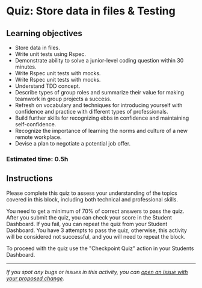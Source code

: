 # Quiz: Store data in files & Testing

## Learning objectives
- Store data in files.
- Write unit tests using Rspec.
- Demonstrate ability to solve a junior-level coding question within 30 minutes.
- Write Rspec unit tests with mocks.
- Write Rspec unit tests with mocks.
- Understand TDD concept.
- Describe types of group roles and summarize their value for making teamwork in group projects a success.
- Refresh on vocabulary and techniques for introducing yourself with confidence and practice with different types of professionals.
- Build further skills for recognizing ebbs in confidence and maintaining self-confidence.
- Recognize the importance of learning the norms and culture of a new remote workplace.
- Devise a plan to negotiate a potential job offer.


### Estimated time: 0.5h

## Instructions

Please complete this quiz to assess your understanding of the topics covered in this block, including both technical and professional skills.

You need to get a minimum of 70% of correct answers to pass the quiz. After you submit the quiz, you can check your score in the Student Dashboard. If you fail, you can repeat the quiz from your Student Dashboard. You have 3 attempts to pass the quiz, otherwise, this activity will be considered not successful, and you will need to repeat the block.

To proceed with the quiz use the "Checkpoint Quiz" action in your Students Dashboard.

------

_If you spot any bugs or issues in this activity, you can [open an issue with your proposed change](https://github.com/microverseinc/curriculum-transversal-skills/blob/main/git-github/articles/open_issue.md)._
